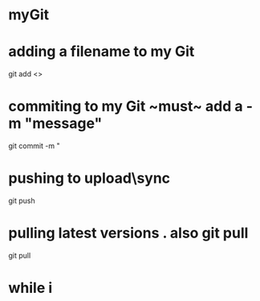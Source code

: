 # myGit
# adding a filename to my Git
git add <<filename>>
# commiting to my Git ~must~ add a -m "message"
git commit -m " 
# pushing to upload\sync
git push
# pulling latest versions . also git pull <REMOTE> <name-of-branch>
git pull
#
# while i
